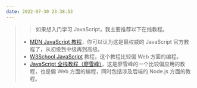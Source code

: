 ```yaml
---
date: 2022-07-30 23:38:53
---
```


> > 如果想入门学习 JavaScript，我主要推荐以下在线教程。
 > - [MDN JavaScript 教程](https://developer.mozilla.org/zh-CN/docs/Web/JavaScript)，你可以认为这是最权威的 JavaScript 官方教程了，从初级到中级再到高级。
 > - [W3School JavaScript](https://www.w3school.com.cn/js/index.asp) 教程，这个教程比较偏 Web 方面的编程。
 > - [JavaScript 全栈教程（廖雪峰）](https://www.liaoxuefeng.com/wiki/1022910821149312)，这是廖雪峰的一个比较偏应用的教程，也是偏 Web 方面的编程，同时包括涉及后端的 Node.js 方面的教程。